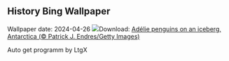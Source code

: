 ## History Bing Wallpaper
Wallpaper date: 2024-04-26
![](https://www.bing.com/th?id=OHR.PenguinDirections_EN-CA6223375339_UHD.jpg&w=1000)Download: [Adélie penguins on an iceberg, Antarctica (© Patrick J. Endres/Getty Images)](https://www.bing.com/th?id=OHR.PenguinDirections_EN-CA6223375339_UHD.jpg)

Auto get programm by LtgX
